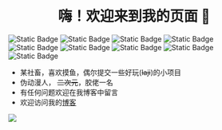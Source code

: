 <div align="center">
    <h1> 嗨！欢迎来到我的页面 👋</h1>
</div>

![Static Badge](https://img.shields.io/badge/Kotlin-1.9-purple)
![Static Badge](https://img.shields.io/badge/Android-Q-green)
![Static Badge](https://img.shields.io/badge/Golang-1.20-blue)
![Static Badge](https://img.shields.io/badge/Java-17-red)
![Static Badge](https://img.shields.io/badge/python-3.10-orange)
![Static Badge](https://img.shields.io/badge/Linux-green)
![Static Badge](https://img.shields.io/badge/Ubuntu-20.04-orange)
![Static Badge](https://img.shields.io/badge/Raspberry_PI-5-green)
![Static Badge](https://img.shields.io/badge/Iot-Dev-blue)


- 某社畜，喜欢摸鱼，偶尔提交一些好玩(~~laji~~)的小项目
- 伪动漫人， ~~二次元~~，胶佬一名
- 有任何问题欢迎在我博客中留言
- 欢迎访问我的[博客](https://umb.ink/)

<a href="#">
    <img align="left" src="https://github-readme-stats.vercel.app/api?username=farewell12345&show_icons=true&hide_border=true&icon_color=434343&title_color=a4a4a4">
</a>
<!--START_SECTION:waka-->
<!--END_SECTION:waka-->
